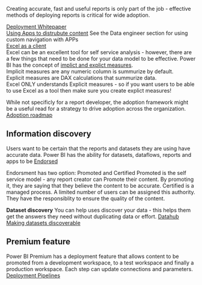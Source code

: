 Creating accurate, fast and useful reports is only part of the job - effective methods of deploying reports is critical for wide adoption.  


[Deployment Whitepaper](https://docs.microsoft.com/en-us/power-bi/guidance/whitepaper-powerbi-enterprise-deployment)<br/>
[Using Apps to distrubute content](https://docs.microsoft.com/en-us/power-bi/consumer/end-user-apps)  See the Data engineer section for using custom navigation with APPs<br/>
[Excel as a client](https://docs.microsoft.com/en-us/power-bi/collaborate-share/service-analyze-in-excel)<br/>
Excel can be an excellent tool for self service analysis - however, there are a few things that need to be done for your data model to be effective.  Power BI has the concept of [implict and explict measures](https://radacad.com/explicit-vs-implicit-dax-measures-in-power-bi).<br/>
Implicit measures are any numeric column is summurize by default.  <br/>
Explicit measures are DAX calculations that summurize data.  <br/>
Excel ONLY understands Explicit measures - so if you want users to be able to use Excel as a tool then make sure you create explict measures!<br/>

While not specificly for a report developer, the adoption framework might be a useful read for a strategy to drive adoption across the organization. [Adoption roadmap](https://docs.microsoft.com/en-us/power-bi/guidance/powerbi-adoption-roadmap-overview)

## Information discovery
Users want to be certain that the reports and datasets they are using have accurate data.  Power BI has the ability for datasets, dataflows, reports and apps to be [Endorsed](https://docs.microsoft.com/en-us/power-bi/collaborate-share/service-endorsement-overview)  

Endorsment has two option: Promoted and Certified
Promoted is the self service model - any report creator can Promote their content.  By promoting it, they are saying that they believe the content to be accurate.
Certified is a managed process. A limited number of users can be assigned this authority.  They have the responsiblity to ensure the quality of the content.  

**Dataset discovery** 
You can help uses discover your data - this helps them get the answers they need without duplicating data or effort.
[Datahub](https://docs.microsoft.com/en-us/power-bi/connect-data/service-datasets-hub)</br>
[Making datasets discoverable](https://docs.microsoft.com/en-us/power-bi/connect-data/service-datasets-hub#make-your-dataset-discoverable)






## Premium feature
Power BI Premium has a deployment feature that allows content to be promoted from a development workspace, to a test workspace and finally a production workspace.  Each step can update connections and parameters.  
[Deployment Pipelines](https://docs.microsoft.com/en-us/power-bi/create-reports/deployment-pipelines-overview)


